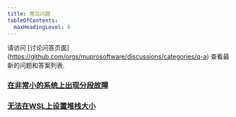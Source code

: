 ```yaml
---
title: 常见问题
tableOfContents:
  maxHeadingLevel: 6
---
```


请访问 [讨论问答页面] (https://github.com/orgs/muprosoftware/discussions/categories/q-a) 查看最新的问题和答案列表.

### [在非常小的系统上出现分段故障](https://github.com/orgs/muprosoftware/discussions/4)

### [无法在WSL上设置堆栈大小](https://github.com/orgs/muprosoftware/discussions/3)
